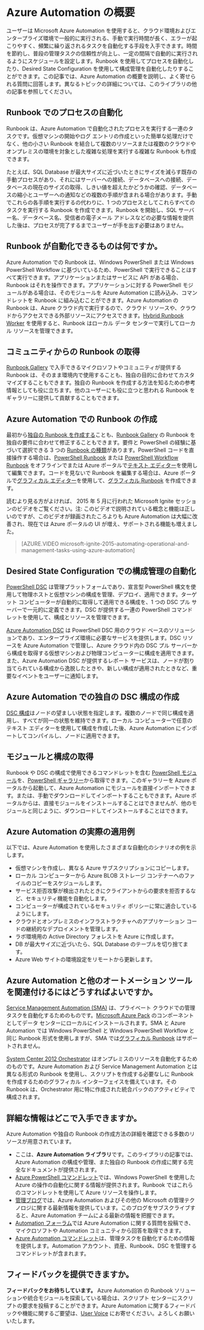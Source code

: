 <properties
	pageTitle="Azure Automation の概要 | Microsoft Azure"
	description="Azure Automation が提供する価値について説明し、よく寄せられる質問への回答を示して、Runbook と Azure Automation DSC の作成と使用を始められるようにします。"
	services="automation"
	documentationCenter=""
	authors="mgoedtel"
	manager="jwhit"
	editor=""
	keywords="Automation とは, Azure Automation, Azure Automation の例"/>
<tags
	ms.service="automation"
	ms.workload="tbd"
	ms.tgt_pltfrm="na"
	ms.devlang="na"
	ms.topic="get-started-article" 
	ms.date="05/10/2016"
	ms.author="magoedte;bwren"/>

# Azure Automation の概要

ユーザーは Microsoft Azure Automation を使用すると、クラウド環境およびエンタープライズ環境で一般的に実行される、手動で実行時間が長く、エラーが起こりやすく、頻繁に繰り返されるタスクを自動化する手段を入手できます。時間を節約し、普段の管理タスクの信頼性が向上し、一定の間隔で自動的に実行されるようにスケジュールを設定します。Runbook を使用してプロセスを自動化したり、Desired State Configuration を使用して構成管理を自動化したりすることができます。この記事では、Azure Automation の概要を説明し、よく寄せられる質問に回答します。異なるトピックの詳細については、このライブラリの他の記事を参照してください。


## Runbook でのプロセスの自動化

Runbook は、Azure Automation で自動化されたプロセスを実行する一連のタスクです。仮想マシンの開始やログ エントリの作成といった簡単な処理だけでなく、他の小さい Runbook を結合して複数のリソースまたは複数のクラウドやオンプレミスの環境を対象とした複雑な処理を実行する複雑な Runbook も作成できます。

たとえば、SQL Database が最大サイズに近づいたときにサイズを減らす既存の手動プロセスがあり、それにはサーバーへの接続、データベースへの接続、データベースの現在のサイズの取得、しきい値を超えたかどうかの確認、データベースの縮小とユーザーへの通知などの複数の手順が含まれる場合があります。手動でこれらの各手順を実行するの代わりに、1 つのプロセスとしてこれらすべてのタスクを実行する Runbook を作成できます。Runbook を開始し、SQL サーバー名、データベース名、受信者の電子メール アドレスなどの必要な情報を提供した後は、プロセスが完了するまでユーザーが手を出す必要はありません。


## Runbook が自動化できるものは何ですか。

Azure Automation での Runbook は、Windows PowerShell または Windows PowerShell Workflow に基づいているため、PowerShell で実行できることはすべて実行できます。アプリケーションまたはサービスに API がある場合、Runbook はそれを操作できます。アプリケーションに対する PowerShell モジュールがある場合は、そのモジュールを Azure Automation に読み込み、コマンドレットを Runbook に組み込むことができます。Azure Automation の Runbook は、Azure クラウド内で実行するので、クラウド リソースや、クラウドからアクセスできる外部リソースにアクセスできます。[Hybrid Runbook Worker](automation-hybrid-runbook-worker.md) を使用すると、Runbook はローカル データ センターで実行してローカル リソースを管理できます。


## コミュニティからの Runbook の取得

[Runbook Gallery](automation-runbook-gallery.md#runbooks-in-runbook-gallery) で入手できるマイクロソフトやコミュニティが提供する Runbook は、そのまま環境内で使用することも、独自の目的に合わせてカスタマイズすることもできます。独自の Runbook を作成する方法を知るための参考情報としても役に立ちます。他のユーザーにも役に立つと思われる Runbook をギャラリーに提供して貢献することもできます。


## Azure Automation での Runbook の作成 

最初から[独自の Runbook を作成する](automation-creating-importing-runbook.md)ことも、[Runbook Gallery](http://msdn.microsoft.com/library/azure/dn781422.aspx) の Runbook を独自の要件に合わせて修正することもできます。要件と PowerShell の経験に基づいて選択できる 3 つの [Runbook の種類](automation-runbook-types.md)があります。PowerShell コードを直接操作する場合は、[PowerShell Runbook](automation-runbook-types.md#powershell-runbooks) または [PowerShell Workflow Runbook](automation-runbook-types.md#powershell-workflow-runbooks) をオフラインでまたは Azure ポータルで[テキスト エディター](http://msdn.microsoft.com/library/azure/dn879137.aspx)を使用して編集できます。コードを見ないで Runbook を編集する場合は、Azure ポータルで[グラフィカル エディター](automation-graphical-authoring-intro.md)を使用して、[グラフィカル Runbook](automation-runbook-types.md#graphical-runbooks) を作成できます。

読むより見る方がよければ、 2015 年 5 月に行われた Microsoft Ignite セッションのビデオをご覧ください。注: このビデオで説明されている概念と機能は正しいのですが、このビデオが録画されたころよりも Azure Automation は大幅に改善され、現在では Azure ポータルの UI が増え、サポートされる機能も増えました。

> [AZURE.VIDEO microsoft-ignite-2015-automating-operational-and-management-tasks-using-azure-automation]


## Desired State Configuration での構成管理の自動化 

[PowerShell DSC](https://technet.microsoft.com/library/dn249912.aspx) は管理プラットフォームであり、宣言型 PowerShell 構文を使用して物理ホストと仮想マシンの構成を管理、デプロイ、適用できます。ターゲット コンピューターが自動的に取得して適用できる構成を、1 つの DSC プル サーバーで一元的に定義できます。DSC が提供する一連の PowerShell コマンドレットを使用して、構成とリソースを管理できます。

[Azure Automation DSC](automation-dsc-overview.md) は PowerShell DSC 用のクラウド ベースのソリューションであり、エンタープライズ環境に必要なサービスを提供します。DSC リソースを Azure Automation で管理し、Azure クラウド内の DSC プル サーバーから構成を取得する仮想マシンおよび物理コンピューターに構成を適用できます。また、Azure Automation DSC が提供するレポート サービスは、ノードが割り当てられている構成から逸脱したときや、新しい構成が適用されたときなど、重要なイベントをユーザーに通知します。


## Azure Automation での独自の DSC 構成の作成

[DSC 構成](automation-dsc-overview.md#azure-automation-dsc-terms)はノードの望ましい状態を指定します。複数のノードで同じ構成を適用し、すべてが同一の状態を維持できます。ローカル コンピューターで任意のテキスト エディターを使用して構成を作成した後、Azure Automation にインポートしてコンパイルし、ノードに適用できます。


## モジュールと構成の取得 

Runbook や DSC の構成で使用できるコマンドレットを含む [PowerShell モジュール](automation-runbook-gallery.md#modules-in-powershell-gallery)を、[PowerShell ギャラリー](http://www.powershellgallery.com/)から取得できます。このギャラリーを Azure ポータルから起動して、Azure Automation にモジュールを直接インポートできます。または、手動でダウンロードしてインポートすることもできます。Azure ポータルからは、直接モジュールをインストールすることはできませんが、他のモジュールと同じように、ダウンロードしてインストールすることはできます。


## Azure Automation の実際の適用例 

以下では、Azure Automation を使用したさまざまな自動化のシナリオの例を示します。

* 仮想マシンを作成し、異なる Azure サブスクリプションにコピーします。 
* ローカル コンピューターから Azure BLOB ストレージ コンテナーへのファイルのコピーをスケジュールします。 
* サービス拒否攻撃が検出されたときにクライアントからの要求を拒否するなど、セキュリティ機能を自動化します。 
* コンピューターが構成されているセキュリティ ポリシーに常に適合しているようにします。
* クラウドとオンプレミスのインフラストラクチャへのアプリケーション コードの継続的なデプロイメントを管理します。 
* ラボ環境用の Active Directory フォレストを Azure に作成します。 
* DB が最大サイズに近づいたら、SQL Database のテーブルを切り捨てます。 
* Azure Web サイトの環境設定をリモートから更新します。 


## Azure Automation と他のオートメーション ツールを関連付けるにはどうすればよいですか。

[Service Management Automation (SMA)](http://technet.microsoft.com/library/dn469260.aspx) は、プライベート クラウドでの管理タスクを自動化するためのものです。[Microsoft Azure Pack](https://www.microsoft.com/ja-JP/server-cloud/) のコンポーネントとしてデータ センターにローカルにインストールされます。SMA と Azure Automation では Windows PowerShell と Windows PowerShell Workflow と同じ Runbook 形式を使用しますが、SMA では[グラフィカル Runbook](automation-graphical-authoring-intro.md) はサポートされません。

[System Center 2012 Orchestrator](http://technet.microsoft.com/library/hh237242.aspx) はオンプレミスのリソースを自動化するためのものです。Azure Automation および Service Management Automation とは異なる形式の Runbook を使用し、スクリプトを作成する必要なしに Runbook を作成するためのグラフィカル インターフェイスを備えています。その Runbook は、Orchestrator 用に特に作成された統合パックのアクティビティで構成されます。


## 詳細な情報はどこで入手できますか。 

Azure Automation や独自の Runbook の作成方法の詳細を確認できる多数のリソースが用意されています。

* ここは、**Azure Automation ライブラリ**です。このライブラリの記事では、Azure Automation の構成や管理、また独自の Runbook の作成に関する完全なドキュメントが提供されます。 
* [Azure PowerShell コマンドレット](http://msdn.microsoft.com/library/jj156055.aspx)では、Windows PowerShell を使用した Azure の操作の自動化に関する情報が提供されます。Runbook ではこれらのコマンドレットを使用して Azure リソースを操作します。 
* [管理ブログ](https://azure.microsoft.com/blog/tag/azure-automation/)では、Azure Automation およびその他の Microsoft の管理テクノロジに関する最新情報を提供しています。このブログをサブスクライブすると、Azure Automation チームによる最新の情報を把握できます。 
* [Automation フォーラム](http://go.microsoft.com/fwlink/p/?LinkId=390561)では Azure Automation に関する質問を投稿でき、マイクロソフトや Automation コミュニティから回答を取得できます。 
* [Azure Automation コマンドレット](https://msdn.microsoft.com/library/mt244122.aspx)は、管理タスクを自動化するための情報を提供します。Automation アカウント、資産、Runbook、DSC を管理するコマンドレットが含まれます。


## フィードバックを提供できますか。 

**フィードバックをお待ちしています。** Azure Automation の Runbook ソリューションや統合モジュールを探索している場合は、スクリプト センターにスクリプトの要求を投稿することができます。Azure Automation に関するフィードバックや機能に関するご要望は、[User Voice](http://feedback.windowsazure.com/forums/34192--general-feedback) にお寄せください。よろしくお願いいたします。

<!---HONumber=AcomDC_0511_2016-->